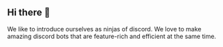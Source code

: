 ## Hi there 👋

We like to introduce ourselves as ninjas of discord.
We love to make amazing discord bots that are feature-rich and efficient at the same time.
